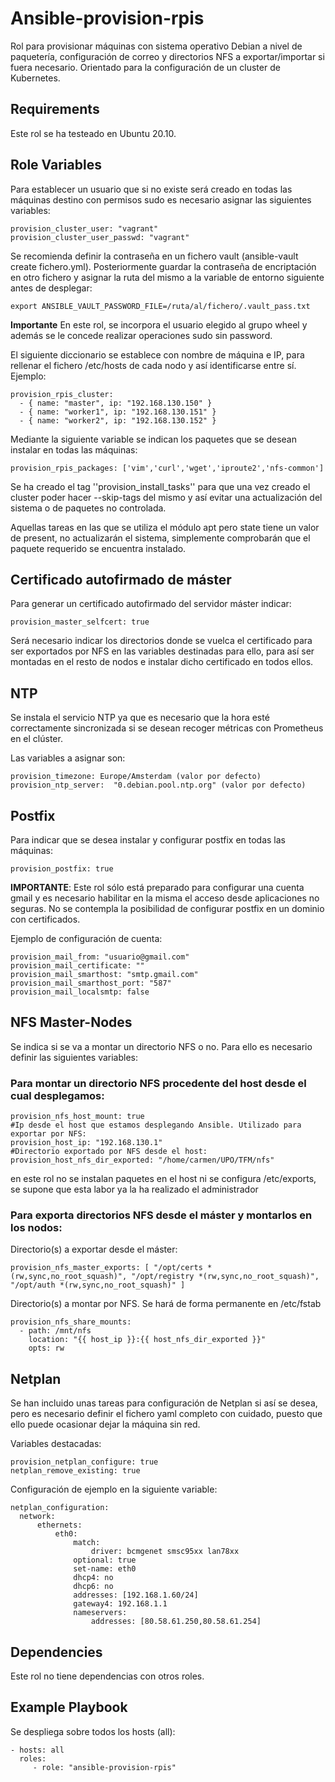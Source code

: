Ansible-provision-rpis
=========

Rol para provisionar máquinas con sistema operativo Debian a nivel de paquetería, configuración de correo y directorios NFS a exportar/importar si fuera necesario.
Orientado para la configuración de un cluster de Kubernetes.

Requirements
------------

Este rol se ha testeado en Ubuntu 20.10.


Role Variables
--------------

Para establecer un usuario que si no existe será creado en todas las máquinas destino con permisos sudo es necesario asignar las siguientes variables:

```
provision_cluster_user: "vagrant" 
provision_cluster_user_passwd: "vagrant" 
```
Se recomienda definir la contraseña en un fichero vault (ansible-vault create fichero.yml). Posteriormente guardar la contraseña de encriptación en otro fichero 
y asignar la ruta del mismo a la variable de entorno siguiente antes de desplegar:
```
export ANSIBLE_VAULT_PASSWORD_FILE=/ruta/al/fichero/.vault_pass.txt
```

**Importante** En este rol, se incorpora el usuario elegido al grupo wheel y además se le concede realizar operaciones sudo sin password.


El siguiente diccionario se establece con nombre de máquina e IP, para rellenar el fichero /etc/hosts de cada nodo y así identificarse entre sí. Ejemplo:
```
provision_rpis_cluster:
  - { name: "master", ip: "192.168.130.150" } 
  - { name: "worker1", ip: "192.168.130.151" }
  - { name: "worker2", ip: "192.168.130.152" }
```

Mediante la siguiente variable se indican los paquetes que se desean instalar en todas las máquinas:
```
provision_rpis_packages: ['vim','curl','wget','iproute2','nfs-common']
```

Se ha creado el tag ''provision\_install\_tasks'' para que una vez creado el cluster poder hacer --skip-tags del mismo y así evitar una actualización del sistema o de paquetes no controlada.

Aquellas tareas en las que se utiliza el módulo apt pero state tiene un valor de present, no actualizarán el sistema, simplemente comprobarán que el paquete requerido se encuentra instalado.


## Certificado autofirmado de máster
Para generar un certificado autofirmado del servidor máster indicar:
```
provision_master_selfcert: true
```

Será necesario indicar los directorios donde se vuelca el certificado para ser exportados por NFS en las variables destinadas para ello,
para así ser montadas en el resto de nodos e instalar dicho certificado en todos ellos.


## NTP
Se instala el servicio NTP ya que es necesario que la hora esté correctamente sincronizada si se desean recoger métricas con Prometheus en el clúster.

Las variables a asignar son:

```
provision_timezone: Europe/Amsterdam (valor por defecto)
provision_ntp_server:  "0.debian.pool.ntp.org" (valor por defecto)
```

## Postfix
Para indicar que se desea instalar y configurar postfix en todas las máquinas:
```
provision_postfix: true
```

**IMPORTANTE**: Este rol sólo está preparado para configurar una cuenta gmail y es necesario habilitar en la misma el acceso desde aplicaciones no seguras.
No se contempla la posibilidad de configurar postfix en un dominio con certificados.

Ejemplo de configuración de cuenta:
```
provision_mail_from: "usuario@gmail.com"
provision_mail_certificate: ""
provision_mail_smarthost: "smtp.gmail.com"
provision_mail_smarthost_port: "587"
provision_mail_localsmtp: false
```

## NFS Master-Nodes

Se indica si se va a montar un directorio NFS o no. Para ello es necesario definir las siguientes variables:

### Para montar un directorio NFS procedente del host desde el cual desplegamos:
```
provision_nfs_host_mount: true
#Ip desde el host que estamos desplegando Ansible. Utilizado para exportar por NFS:
provision_host_ip: "192.168.130.1"
#Directorio exportado por NFS desde el host:
provision_host_nfs_dir_exported: "/home/carmen/UPO/TFM/nfs"
```
en este rol no se instalan paquetes en el host ni se configura /etc/exports, se supone que esta labor ya la ha realizado el administrador

### Para exporta directorios NFS desde el máster y montarlos en los nodos:
Directorio(s) a exportar desde el máster:
```
provision_nfs_master_exports: [ "/opt/certs *(rw,sync,no_root_squash)", "/opt/registry *(rw,sync,no_root_squash)", "/opt/auth *(rw,sync,no_root_squash)" ]
```
Directorio(s) a montar por NFS. Se hará de forma permanente en /etc/fstab
```
provision_nfs_share_mounts:
  - path: /mnt/nfs
    location: "{{ host_ip }}:{{ host_nfs_dir_exported }}"
    opts: rw

```

## Netplan
Se han incluido unas tareas para configuración de Netplan si así se desea, pero es necesario definir el fichero yaml completo con cuidado,
puesto que ello puede ocasionar dejar la máquina sin red.

Variables destacadas:
```
provision_netplan_configure: true
netplan_remove_existing: true
```

Configuración de ejemplo en la siguiente variable:
```
netplan_configuration:
  network:
      ethernets:
          eth0:
              match:
                  driver: bcmgenet smsc95xx lan78xx
              optional: true
              set-name: eth0
              dhcp4: no
              dhcp6: no
              addresses: [192.168.1.60/24]
              gateway4: 192.168.1.1
              nameservers:
                  addresses: [80.58.61.250,80.58.61.254]
```


Dependencies
------------
Este rol no tiene dependencias con otros roles.



Example Playbook
----------------

Se despliega sobre todos los hosts (all):

    - hosts: all
      roles:
         - role: "ansible-provision-rpis"


